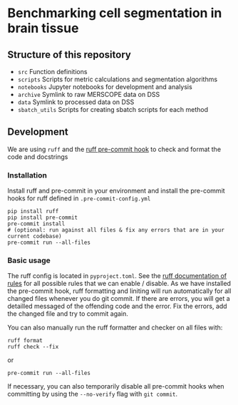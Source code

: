 # Benchmarking cell segmentation in brain tissue

## Structure of this repository
- `src`
  Function definitions
- `scripts`
  Scripts for metric calculations and segmentation algorithms
- `notebooks`
  Jupyter notebooks for development and analysis
- `archive`
  Symlink to raw MERSCOPE data on DSS
- `data`
  Symlink to processed data on DSS 
- `sbatch_utils`
  Scripts for creating sbatch scripts for each method

## Development
We are using `ruff` and the [ruff pre-commit hook](https://github.com/astral-sh/ruff-pre-commit) to check and format the code and docstrings

### Installation
Install ruff and pre-commit in your environment and install the pre-commit hooks for ruff defined in `.pre-commit-config.yml`
```
pip install ruff
pip install pre-commit
pre-commit install
# (optional: run against all files & fix any errors that are in your current codebase)
pre-commit run --all-files
```

### Basic usage
The ruff config is located in `pyproject.toml`. See the [ruff documentation of rules](https://docs.astral.sh/ruff/rules/) for all possible rules that we can enable / disable.
As we have installed the pre-commit hook, ruff formatting and liniting will run automatically for all changed files whenever you do git commit. If there are errors, you will get a detailled messaged of the offending code and the error. Fix the errors, add the changed file and try to commit again.

You can also manually run the ruff formatter and checker on all files with: 
```
ruff format
ruff check --fix
```
or
```
pre-commit run --all-files
```

If necessary, you can also temporarily disable all pre-commit hooks when committing by using the `--no-verify` flag with `git commit`.

